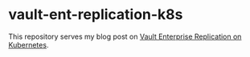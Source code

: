 # vault-ent-replication-k8s

This repository serves my blog post on [Vault Enterprise Replication on Kubernetes](https://cloudnativeapps.blog/vault-enterprise-replication-on-kubernetes).
